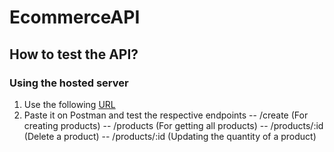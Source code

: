 # EcommerceAPI
## How to test the API?
### Using the hosted server
1. Use the following [URL](https://ecommerce-api-five.vercel.app/)
2. Paste it on Postman and test the respective endpoints
   -- /create (For creating products)
   -- /products (For getting all products)
   -- /products/:id (Delete a product)
   -- /products/:id (Updating the quantity of a product)
